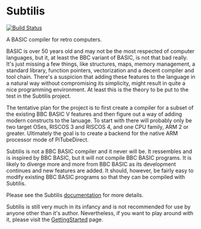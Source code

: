 # Subtilis

[![Build Status](https://travis-ci.org/markdryan/subtilis.svg?branch=master)](https://travis-ci.org/markdryan/subtilis)


A BASIC compiler for retro computers.

BASIC is over 50 years old and may not be the most respected of computer
languages, but it, at least the BBC variant of BASIC, is not that bad really.
It's just missing a few things, like structures, maps, memory management, a
standard library, function pointers, vectorization and a decent
compiler and tool chain.  There's a suspicion that adding these features to the
language in a natural way without compromising its simplicity, might result in
quite a nice programming environment.  At least this is the theory to be put to
the test in the Subtilis project.

The tentative plan for the project is to first create a compiler for a subset of
the existing BBC BASIC V features and then figure out a way of adding modern
constructs to the lanuage.  To start with there will probably only be two target
OSes, RISCOS 3 and RISCOS 4, and one CPU family, ARM 2 or greater.  Ultimately
the goal is to create a backend for the native ARM processor mode of PiTubeDirect.

Subtilis is not a BBC BASIC compiler and it never will be.  It ressembles and is
inspired by BBC BASIC, but it will not compile BBC BASIC programs.  It is likely
to diverge more and more from BBC BASIC as its development continues and new
features are added.  It should, however, be fairly easy to modify existing BBC
BASIC programs so that they can be compiled with Subtilis.

Please see the Subtilis [documentation](https://github.com/markdryan/subtilis/blob/master/docs/Subtilis.md) for more details.

Subtilis is still very much in its infancy and is not recommended for use by anyone
other than it's author.  Nevertheless, if you want to play around with it, please visit
the [GettingStarted](https://github.com/markdryan/subtilis/blob/master/docs/GettingStarted.md) page.